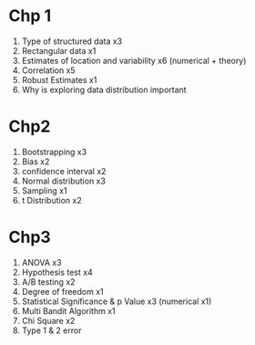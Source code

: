 # Chp 1
1. Type of structured data x3
2. Rectangular data x1
3. Estimates of location and variability x6 (numerical + theory)
4. Correlation x5
5. Robust Estimates x1
6. Why is exploring data distribution important

# Chp2
1. Bootstrapping x3
2. Bias x2
3. confidence interval x2
4. Normal distribution x3
5. Sampling x1
6. t Distribution x2

# Chp3
1. ANOVA x3
2. Hypothesis test x4
3. A/B testing x2
4. Degree of freedom x1
5. Statistical Significance & p Value x3 (numerical x1)
6. Multi Bandit Algorithm x1
7. Chi Square x2
8. Type 1 & 2 error